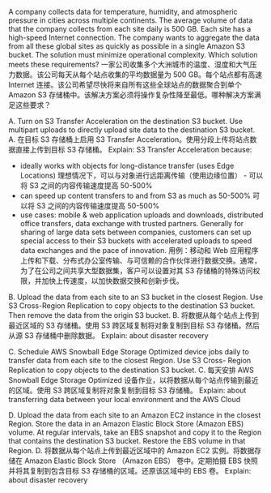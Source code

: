 A company collects data for temperature, humidity, and atmospheric pressure in cities across multiple continents. The average volume of data that the company collects from each site daily is 500 GB. Each site has a high-speed Internet connection. The company wants to aggregate the data from all these global sites as quickly as possible in a single Amazon S3 bucket. The solution must minimize operational complexity. Which solution meets these requirements?
一家公司收集多个大洲城市的温度、湿度和大气压力数据。该公司每天从每个站点收集的平均数据量为 500 GB。每个站点都有高速 Internet 连接。该公司希望尽快将来自所有这些全球站点的数据聚合到单个 Amazon S3 存储桶中。该解决方案必须将操作复杂性降至最低。哪种解决方案满足这些要求？

A. Turn on S3 Transfer Acceleration on the destination S3 bucket. Use multipart uploads to directly upload site data to the destination S3 bucket. 
A. 在目标 S3 存储桶上启用 S3 Transfer Acceleration。使用分段上传将站点数据直接上传到目标 S3 存储桶。
Explain: S3 Transfer Acceleration because:
- ideally works with objects for long-distance transfer (uses Edge Locations) 理想情况下，可以与对象进行远距离传输（使用边缘位置） - 可以将 S3 之间的内容传输速度提高 50-500%
- can speed up content transfers to and from S3 as much as 50-500% 可以将 S3 之间的内容传输速度提高 50-500% 
- use cases: mobile & web application uploads and downloads, distributed office transfers, data exchange with trusted partners. Generally for sharing of large data sets between companies, customers can set up special access to their S3 buckets with accelerated uploads to speed data exchanges and the pace of innovation. 用例：移动和 Web 应用程序上传和下载、分布式办公室传输、与可信赖的合作伙伴进行数据交换。通常，为了在公司之间共享大型数据集，客户可以设置对其 S3 存储桶的特殊访问权限，并加快上传速度，以加快数据交换和创新步伐。


B. Upload the data from each site to an S3 bucket in the closest Region. Use S3 Cross-Region Replication to copy objects to the destination S3 bucket. Then remove the data from the origin S3 bucket. 
B. 将数据从每个站点上传到最近区域的 S3 存储桶。使用 S3 跨区域复制将对象复制到目标 S3 存储桶。然后从源 S3 存储桶中删除数据。
Explain: about disaster recovery

C. Schedule AWS Snowball Edge Storage Optimized device jobs daily to transfer data from each site to the closest Region. Use S3 Cross- Region Replication to copy objects to the destination S3 bucket. 
C. 每天安排 AWS Snowball Edge Storage Optimized 设备作业，以将数据从每个站点传输到最近的区域。使用 S3 跨区域复制将对象复制到目标 S3 存储桶。
Explain: about transferring data between your local environment and the AWS Cloud

D. Upload the data from each site to an Amazon EC2 instance in the closest Region. Store the data in an Amazon Elastic Block Store (Amazon EBS) volume. At regular intervals, take an EBS snapshot and copy it to the Region that contains the destination S3 bucket. Restore the EBS volume in that Region.
D. 将数据从每个站点上传到最近区域中的 Amazon EC2 实例。将数据存储在 Amazon Elastic Block Store （Amazon EBS） 卷中。定期拍摄 EBS 快照并将其复制到包含目标 S3 存储桶的区域。还原该区域中的 EBS 卷。
Explain: about disaster recovery